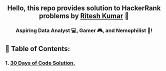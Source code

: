 <h2 align="center">
Hello, this repo provides solution to HackerRank problems by <a href="https://www.hackerrank.com/kumarritra18extc" target="_blank" rel="noreferrer">Ritesh Kumar</a> 👋
</h2>

<h3 align="center">
Aspiring Data Analyst 💻, Gamer 🎮, and Nemophilist 🌴!
</h3> 

## 📝 Table of Contents:

### 1. [30 Days of Code Solution.](https://github.com/Ritesh-zt0/HackerRank-Solutions/tree/main/30%20Days%20of%20Code)
